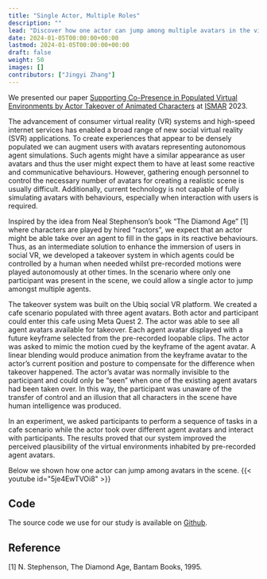 ```yaml
---
title: "Single Actor, Multiple Roles"
description: ""
lead: "Discover how one actor can jump among multiple avatars in the virtual environment to enhance social presence."
date: 2024-01-05T00:00:00+00:00
lastmod: 2024-01-05T00:00:00+00:00
draft: false
weight: 50
images: []
contributors: ["Jingyi Zhang"]
---
```


We presented our paper [Supporting Co-Presence in Populated Virtual Environments by Actor Takeover of Animated Characters](https://doi.org/10.1109/ISMAR59233.2023.00110) at [ISMAR](https://ismar23.org/) 2023.


The advancement of consumer virtual reality (VR) systems and high-speed internet services has enabled a broad range of new social virtual reality (SVR) applications. To create experiences that appear to be densely populated we can augment users with avatars representing autonomous agent simulations. Such agents might have a similar appearance as user avatars and thus the user might expect them to have at least some reactive and communicative behaviours. However, gathering enough personnel to control the necessary number of avatars for creating a realistic scene is usually difficult. Additionally, current technology is not capable of fully simulating avatars with behaviours, especially when interaction with users is required.

Inspired by the idea from Neal Stephenson’s book “The Diamond Age” [1] where characters are played by hired “ractors”, we expect that an actor might be able take over an agent to fill in the gaps in its reactive behaviours. Thus, as an intermediate solution to enhance the immersion of users in social VR, we developed a takeover system in which agents could be controlled by a human when needed whilst pre-recorded motions were played autonomously at other times. In the scenario where only one participant was present in the scene, we could allow a single actor to jump amongst multiple agents. 

The takeover system was built on the Ubiq social VR platform. We created a cafe scenario populated with three agent avatars. Both actor and participant could enter this cafe using Meta Quest 2. The actor was able to see all agent avatars available for takeover. Each agent avatar displayed with a future keyframe selected from the pre-recorded loopable clips. The actor was asked to mimic the motion cued by the keyframe of the agent avatar. A linear blending would produce animation from the keyframe avatar to the actor’s current position and posture to compensate for the difference when takeover happened. The actor’s avatar was normally invisible to the participant and could only be “seen” when one of the existing agent avatars had been taken over. In this way, the participant was unaware of the transfer of control and an illusion that all characters in the scene have human intelligence was produced.

In an experiment, we asked participants to perform a sequence of tasks in a cafe scenario while the actor took over different agent avatars and interact with participants. The results proved that our system improved the perceived plausibility of the virtual environments inhabited by pre-recorded agent avatars.

Below we shown how one actor can jump among avatars in the scene.
{{< youtube id="5je4EwTVOi8" >}}

## Code

The source code we use for our study is available on [Github](https://github.com/Zongmushuwu/TakeOverAvatar).


## Reference
[1] N. Stephenson, The Diamond Age, Bantam Books, 1995.


